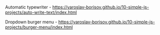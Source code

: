 Automatic typewriter -
https://yaroslav-borisov.github.io/10-simple-js-projects/auto-write-text/index.html

Dropdown burger menu -
https://yaroslav-borisov.github.io/10-simple-js-projects/burger-menu/index.html
